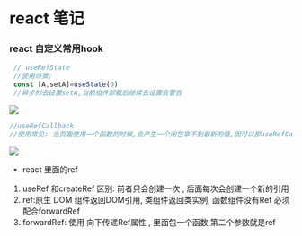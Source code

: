 # react 笔记
### react 自定义常用hook
```js
 // useRefState 
 //使用场景:
 const [A,setA]=useState(0)
 //异步的去设置setA,当前组件卸载后继续去设置会警告
 ```
  <img src="/Learn-notes/react/useRefState.png" />

```js
//useRefCallback
//使用常见: 当页面使用一个函数的时候,会产生一个闭包拿不到最新的值,固可以那useRefCallback包一下
```
  <img src="/Learn-notes/react/useRefCallback.png" />


- react 里面的ref 
 1. useRef 和createRef 区别: 前者只会创建一次 , 后面每次会创建一个新的引用
 2. ref:原生 DOM 组件返回DOM引用, 类组件返回类实例, 函数组件没有Ref 必须配合forwardRef
 3. forwardRef: 使用 向下传递Ref属性 , 里面包一个函数,第二个参数就是ref 
